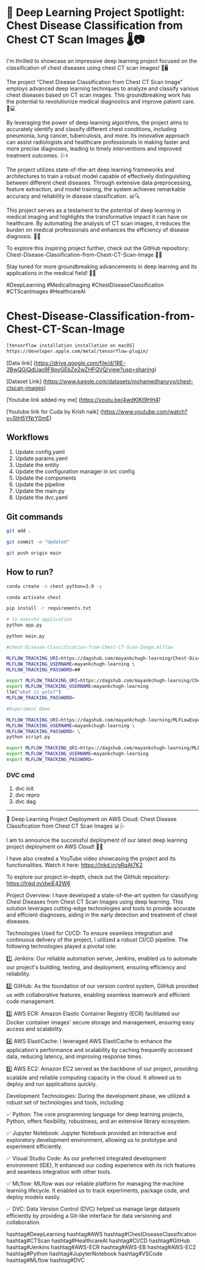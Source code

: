 #  **🔬 Deep Learning Project Spotlight: Chest Disease Classification from Chest CT Scan Images 🌡️📷**

I'm thrilled to showcase an impressive deep learning project focused on the classification of chest diseases using chest CT scan images! 🏥🖥️

The project "Chest Disease Classification from Chest CT Scan Image" employs advanced deep learning techniques to analyze and classify various chest diseases based on CT scan images. This groundbreaking work has the potential to revolutionize medical diagnostics and improve patient care. 💪💻

By leveraging the power of deep learning algorithms, the project aims to accurately identify and classify different chest conditions, including pneumonia, lung cancer, tuberculosis, and more. Its innovative approach can assist radiologists and healthcare professionals in making faster and more precise diagnoses, leading to timely interventions and improved treatment outcomes. 🩺⚕️

The project utilizes state-of-the-art deep learning frameworks and architectures to train a robust model capable of effectively distinguishing between different chest diseases. Through extensive data preprocessing, feature extraction, and model training, the system achieves remarkable accuracy and reliability in disease classification. 📊🔍

This project serves as a testament to the potential of deep learning in medical imaging and highlights the transformative impact it can have on healthcare. By automating the analysis of CT scan images, it reduces the burden on medical professionals and enhances the efficiency of disease diagnosis. 🌟💡

To explore this inspiring project further, check out the GitHub repository: Chest-Disease-Classification-from-Chest-CT-Scan-Image 📁🔗

Stay tuned for more groundbreaking advancements in deep learning and its applications in the medical field! 🚀🧠

#DeepLearning #MedicalImaging #ChestDiseaseClassification #CTScanImages #HealthcareAI

# Chest-Disease-Classification-from-Chest-CT-Scan-Image

```bash
[tensorflow installation installation on macOS] 
https://developer.apple.com/metal/tensorflow-plugin/

```

[Data link] (https://drive.google.com/file/d/1RE-2BwQGjQdUao9F8pvGEbZe2wZHFQVQ/view?usp=sharing)

[Dataset Link] (https://www.kaggle.com/datasets/mohamedhanyyy/chest-ctscan-images)

[Youtube link added my me] (https://youtu.be/4wdKIKt9HH4)

[Youtube link for Cuda by Krish naik] (https://www.youtube.com/watch?v=StH5YNrY0mE)



## Workflows
1. Update config.yaml
2. Update params.yaml
3. Update the entity
4. Update the configuration manager in src config
5. Update the components
6. Update the pipeline
7. Update the main.py
8. Update the dvc.yaml 


## Git commands

```bash
git add .

git commit -m "Updated"

git push origin main
```

## How to run?

```bash
conda create -n chest python=3.9 -y
```

```bash
conda activate chest
```

```bash
pip install -r requirements.txt
```

```bash
# to execute application
python app.py
```

```bash
python main.py
```


```bash
#chest-Disease-Classification-from-Chest-CT-Scan-Image.mlflow

MLFLOW_TRACKING_URI=https://dagshub.com/mayankchugh-learning/Chest-Disease-Classification-from-Chest-CT-Scan-Image.mlflow \
MLFLOW_TRACKING_USERNAME=mayankchugh-learning \
MLFLOW_TRACKING_PASSWORD=##

export MLFLOW_TRACKING_URI=https://dagshub.com/mayankchugh-learning/Chest-Disease-Classification-from-Chest-CT-Scan-Image.mlflow
export MLFLOW_TRACKING_USERNAME=mayankchugh-learning
llm("what is yolo?")
MLFLOW_TRACKING_PASSWORD= 
```



```bash
#Experiment Demo

MLFLOW_TRACKING_URI=https://dagshub.com/mayankchugh-learning/MLFLowExperimentDemo.mlflow \export MLFLOW_TRACKING_URI=https://dagshub.com/mayankchugh-learning/MLFLowExperimentDemo.mlflow
MLFLOW_TRACKING_USERNAME=mayankchugh-learning \
MLFLOW_TRACKING_PASSWORD= \
python script.py

export MLFLOW_TRACKING_URI=https://dagshub.com/mayankchugh-learning/MLFLowExperimentDemo.mlflow
export MLFLOW_TRACKING_USERNAME=mayankchugh-learning
export MLFLOW_TRACKING_PASSWORD=
```
### DVC cmd

1. dvc init
2. dvc repro
3. dvc dag
--------------------------------------------------------------------------------------------------------------
🔬 Deep Learning Project Deployment on AWS Cloud: Chest Disease Classification from Chest CT Scan Images 📊🩺

I am to announce the successful deployment of our latest deep learning project deployment on AWS Cloud! 🚀🌐

I have also created a YouTube video showcasing the project and its functionalities. Watch it here: https://lnkd.in/gRqAt7K2

To explore our project in-depth, check out the GitHub repository: https://lnkd.in/dwiE42W6

Project Overview:
I have developed a state-of-the-art system for classifying Chest Diseases from Chest CT Scan Images using deep learning. This solution leverages cutting-edge technologies and tools to provide accurate and efficient diagnoses, aiding in the early detection and treatment of chest diseases.

Technologies Used for CI/CD:
To ensure seamless integration and continuous delivery of the project, I utilized a robust CI/CD pipeline. The following technologies played a pivotal role:

1️⃣ Jenkins: Our reliable automation server, Jenkins, enabled us to automate our project's building, testing, and deployment, ensuring efficiency and reliability.

2️⃣ GitHub: As the foundation of our version control system, GitHub provided us with collaborative features, enabling seamless teamwork and efficient code management.

3️⃣ AWS ECR: Amazon Elastic Container Registry (ECR) facilitated our Docker container images' secure storage and management, ensuring easy access and scalability.

4️⃣ AWS ElastiCache: I leveraged AWS ElastiCache to enhance the application's performance and scalability by caching frequently accessed data, reducing latency, and improving response times.

5️⃣ AWS EC2: Amazon EC2 served as the backbone of our project, providing scalable and reliable computing capacity in the cloud. It allowed us to deploy and run applications quickly.

Development Technologies:
During the development phase, we utilized a robust set of technologies and tools, including:

✅ Python: The core programming language for deep learning projects, Python, offers flexibility, robustness, and an extensive library ecosystem.

✅ Jupyter Notebook: Jupyter Notebook provided an interactive and exploratory development environment, allowing us to prototype and experiment efficiently.

✅ Visual Studio Code: As our preferred integrated development environment (IDE), It enhanced our coding experience with its rich features and seamless integration with other tools.

✅ MLflow: MLflow was our reliable platform for managing the machine learning lifecycle. It enabled us to track experiments, package code, and deploy models easily.

✅ DVC: Data Version Control (DVC) helped us manage large datasets efficiently by providing a Git-like interface for data versioning and collaboration.

hashtag#DeepLearning hashtag#AWS hashtag#ChestDiseaseClassification hashtag#CTScan hashtag#HealthcareAI hashtag#CI/CD hashtag#GitHub hashtag#Jenkins hashtag#AWS-ECR hashtag#AWS-EB hashtag#AWS-EC2 hashtag#Python hashtag#JupyterNotebook hashtag#VSCode hashtag#MLflow hashtag#DVC